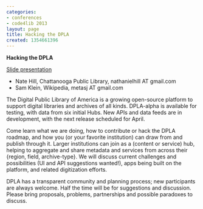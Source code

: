 ```yaml
---
categories:
- conferences
- code4lib 2013
layout: page
title: Hacking the DPLA
created: 1354661396
---
```

<strong>Hacking the DPLA</strong>
<br/>
<p><a href="http://www.slideshare.net/natenatenate/dpla-chicago">Slide presentation</a></p>

<ul>
<li>Nate Hill, Chattanooga Public Library, nathanielhill AT gmail.com</li>
<li>Sam Klein, Wikipedia, metasj AT gmail.com</li>
</ul>

The Digital Public Library of America is a growing open-source platform to support digital libraries and archives of all kinds. DPLA-alpha is available for testing, with data from six initial Hubs. New APIs and data feeds are in development, with the next release scheduled for April.

Come learn what we are doing, how to contribute or hack the DPLA roadmap, and how you (or your favorite institution) can draw from and publish through it. Larger institutions can join as a (content or service) hub, helping to aggregate and share metadata and services from across their {region, field, archive-type}. We will discuss current challenges and possibilities (UI and API suggestions wanted!), apps being built on the platform, and related digitization efforts.

DPLA has a transparent community and planning process; new participants are always welcome. Half the time will be for suggestions and discussion. Please bring proposals, problems, partnerships and possible paradoxes to discuss.
